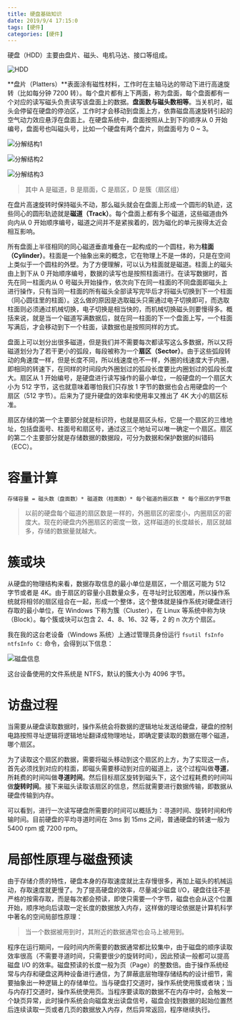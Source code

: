 ```yaml
---
title: 硬盘基础知识
date: 2019/9/4 17:15:0
tags: [硬件]
categories: [硬件]
---
```

硬盘（HDD）主要由盘片、磁头、电机马达、接口等组成。

<!--more-->

![HDD](https://cdn.jsdelivr.net/gh/nekolr/image-hosting@201911242036/2019/09/04/VyP.jpg)

**盘片（Platters）**表面涂有磁性材料，工作时在主轴马达的带动下进行高速旋转（比如每分钟 7200 转）。每个盘片都有上下两面，称为盘面，每个盘面都有一个对应的读写磁头负责读写该盘面上的数据。**盘面数与磁头数相等**。当关机时，磁头会停留在硬盘的停泊区，工作时才会移动到盘面上方，依靠磁盘高速旋转引起的空气动力效应悬浮在盘面上。在硬盘系统中，盘面按照从上到下的顺序从 0 开始编号，盘面号也叫磁头号，比如一个硬盘有两个盘片，则盘面号为 0 ~ 3。

![分解结构1](https://cdn.jsdelivr.net/gh/nekolr/image-hosting@201911242036/2019/09/04/dww.png)

![分解结构2](https://cdn.jsdelivr.net/gh/nekolr/image-hosting@201911242036/2019/09/04/AO1.jpg)

![分解结构3](https://cdn.jsdelivr.net/gh/nekolr/image-hosting@201911242036/2019/09/05/12q.png)

> 其中 A 是磁道，B 是扇面，C 是扇区，D 是簇（扇区组）

在盘片高速旋转时保持磁头不动，那么磁头就会在盘面上形成一个圆形的轨迹，这些同心的圆形轨迹就是**磁道（Track）**。每个盘面上都有多个磁道，这些磁道由外向内从 0 开始顺序编号，磁道之间并不是紧挨着的，因为磁化的单元挨得太近会相互影响。

所有盘面上半径相同的同心磁道垂直堆叠在一起构成的一个圆柱，称为**柱面（Cylinder）**。柱面是一个抽象出来的概念，它在物理上不是一体的，只是在空间上类似于一个圆柱的外壁。为了方便理解，可以认为柱面就是磁道。柱面上的磁头由上到下从 0 开始顺序编号，数据的读写也是按照柱面进行。在读写数据时，首先在同一柱面内从 0 号磁头开始操作，依次向下在同一柱面的不同盘面即磁头上进行操作，只有当同一柱面的所有磁头全部读写完毕后才将磁头切换到下一个柱面（同心圆往里的柱面）。这么做的原因是选取磁头只需通过电子切换即可，而选取柱面则必须通过机械切换，电子切换是相当快的，而机械切换磁头则要慢得多。概括来说，就是当一个磁道写满数据后，就在同一柱面的下一个盘面上写，一个柱面写满后，才会移动到下一个柱面，读数据也是按照同样的方式。

盘面上可以划分出很多磁道，但是我们并不需要每次都读写这么多数据，所以又将磁道划分为了若干更小的弧段，每段被称为一个**扇区（Sector）**。由于这些弧段转动的角速度一样，但是长度不同，所以线速度也不一样，外圈的线速度大于内圈，即相同的转速下，在同样的时间段内外圈划过的弧段长度要比内圈划过的弧段长度大。扇区从 1 开始编号，是硬盘进行读写操作的最小单位，一般硬盘的一个扇区大小为 512 字节，这也就意味着哪怕我们只存放 1 字节的数据也会占用硬盘的一个扇区（512 字节）。后来为了提升硬盘的效率和使用率又推出了 4K 大小的扇区标准。

扇区存储的第一个主要部分就是标识符，也就是扇区头标，它是一个扇区的三维地址，包括盘面号、柱面号和扇区号，通过这三个地址可以唯一确定一个扇区。扇区的第二个主要部分就是存储数据的数据段，可分为数据和保护数据的纠错码（ECC）。

# 容量计算
`存储容量 = 磁头数（盘面数）* 磁道数（柱面数）* 每个磁道的扇区数 * 每个扇区的字节数`

> 以前的硬盘每个磁道的扇区数是一样的，外圈扇区的密度小，内圈扇区的密度大。现在的硬盘内外圈扇区的密度一致，这样磁道的长度越长，扇区就越多，存储的数据量就越大。

# 簇或块
从硬盘的物理结构来看，数据存取信息的最小单位是扇区，一个扇区可能为 512 字节或者是 4K。由于扇区的容量小且数量众多，在寻址时比较困难，所以操作系统就将相邻的扇区组合在一起，形成一个整体，这个整体就是操作系统对硬盘进行存取的最小单位，在 Windows 下称为簇（Cluster），在 Linux 等系统中称为块（Block）。每个簇或块可以包含 2、4、8、16、32 等，2 的 n 次方个扇区。

我在我的这台老设备（Windows 系统）上通过管理员身份运行 `fsutil fsInfo ntfsInfo C:` 命令，会得到以下信息：

![磁盘信息](https://cdn.jsdelivr.net/gh/nekolr/image-hosting@201911242036/2019/09/05/Zv7.png)

这台设备使用的文件系统是 NTFS，默认的簇大小为 4096 字节。

# 访盘过程
当需要从硬盘读取数据时，操作系统会将数据的逻辑地址发送给硬盘，硬盘的控制电路按照寻址逻辑将逻辑地址翻译成物理地址，即确定要读取的数据在哪个磁道，哪个扇区。

为了读取这个扇区的数据，需要将磁头移动到这个扇区的上方，为了实现这一点，首先必须找到对应的柱面，即磁头需要移动到对应的磁道上，这个过程叫做**寻道**，所耗费的时间叫做**寻道时间**。然后目标扇区旋转到磁头下，这个过程耗费的时间叫做**旋转时间**。接下来磁头读取该扇区的信息，然后就需要进行数据传输，即数据从硬盘传输到内存。

可以看到，进行一次读写硬盘所需要的时间可以概括为：寻道时间、旋转时间和传输时间。目前硬盘的平均寻道时间在 3ms 到 15ms 之间，普通硬盘的转速一般为 5400 rpm 或 7200 rpm。

# 局部性原理与磁盘预读
由于存储介质的特性，硬盘本身的存取速度就比主存慢很多，再加上磁头的机械运动，存取速度就更慢了。为了提高硬盘的效率，尽量减少磁盘 I/O，硬盘往往不是严格的按需存取，而是每次都会预读，即使只需要一个字节，磁盘也会从这个位置开始，顺序地向后读取一定长度的数据放入内存，这样做的理论依据是计算机科学中著名的空间局部性原理：

> 当一个数据被用到时，其附近的数据通常也会马上被用到。

程序在运行期间，一段时间内所需要的数据通常都比较集中，由于磁盘的顺序读取效率很高（不需要寻道时间，只需要很少的旋转时间），因此预读一般都可以提高磁盘 I/O 的效率。磁盘预读的长度一般为页（Page）的整数倍。由于操作系统经常与内存和硬盘这两种设备进行通信，为了屏蔽底层物理存储结构的设计细节，需要抽象出一种逻辑上的存储单位。当与硬盘打交道时，操作系统使用簇或者块；当与内存打交道时，操作系统使用页。当程序要读取的数据不在内存中时，会触发一个缺页异常，此时操作系统会向磁盘发出读盘信号，磁盘会找到数据的起始位置然后连续读取一页或者几页的数据放入内存，然后异常返回，程序继续执行。
